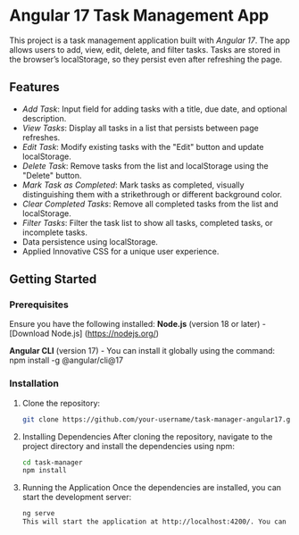 # Angular 17 Task Management App

This project is a task management application built with *Angular 17*. The app allows users to add, view, edit, delete, and filter tasks. Tasks are stored in the browser’s localStorage, so they persist even after refreshing the page.

## Features

- *Add Task*: Input field for adding tasks with a title, due date, and optional description.
- *View Tasks*: Display all tasks in a list that persists between page refreshes.
- *Edit Task*: Modify existing tasks with the "Edit" button and update localStorage.
- *Delete Task*: Remove tasks from the list and localStorage using the "Delete" button.
- *Mark Task as Completed*: Mark tasks as completed, visually distinguishing them with a strikethrough or different background color.
- *Clear Completed Tasks*: Remove all completed tasks from the list and localStorage.
- *Filter Tasks*: Filter the task list to show all tasks, completed tasks, or incomplete tasks.
- Data persistence using localStorage.
- Applied Innovative CSS for a unique user experience.

## Getting Started
### Prerequisites

Ensure you have the following installed:
**Node.js** (version 18 or later) - [Download Node.js] (https://nodejs.org/)

**Angular CLI** (version 17) - You can install it globally using the command: npm install -g @angular/cli@17

### Installation

1. Clone the repository:
   ```bash
   git clone https://github.com/your-username/task-manager-angular17.git

2. Installing Dependencies
   After cloning the repository, navigate to the project directory and install the dependencies using npm:
   ```bash
   cd task-manager
   npm install

3. Running the Application
   Once the dependencies are installed, you can start the development server:
   ```bash
   ng serve
   This will start the application at http://localhost:4200/. You can now open your browser and navigate to this address to view the project.



